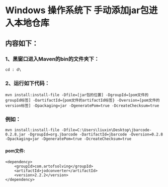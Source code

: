# Windows 操作系统下 手动添加jar包进入本地仓库 #
## 内容如下： ##
### 1、黑窗口进入Maven的bin的文件夹下： ### 
```
cd : d\
```
### 2、运行如下代码： ### 
```
mvn install:install-file -Dfile=[jar包的位置] -DgroupId=[pom文件的groupId标签] -DartifactId={pom文件的artifactId标签} -Dversion=[pom文件的version标签] -Dpackaging=jar -DgeneratePom=true -DcreateChecksum=true
```
### 例如： ###
```
mvn install:install-file -Dfile=C:\Users\liuxin\Desktop\jbarcode-0.2.8.jar -DgroupId=org.jbarcode -DartifactId=jbarcode -Dversion=0.2.8 -Dpackaging=jar -DgeneratePom=true -DcreateChecksum=true
```
#### pom文件: ###
```
<dependency>
	<groupId>com.artofsolving</groupId>
	<artifactId>jodconverter</artifactId>
	<version>2.2.2</version>
</dependency>
```